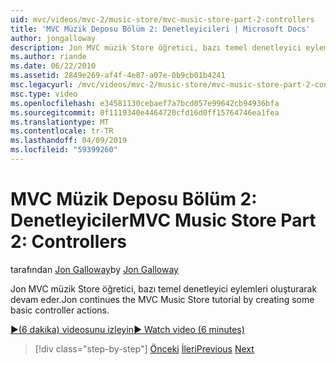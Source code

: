 ```yaml
---
uid: mvc/videos/mvc-2/music-store/mvc-music-store-part-2-controllers
title: 'MVC Müzik Deposu Bölüm 2: Denetleyicileri | Microsoft Docs'
author: jongalloway
description: Jon MVC müzik Store öğretici, bazı temel denetleyici eylemleri oluşturarak devam eder.
ms.author: riande
ms.date: 06/22/2010
ms.assetid: 2849e269-af4f-4e87-a07e-0b9cb01b4241
msc.legacyurl: /mvc/videos/mvc-2/music-store/mvc-music-store-part-2-controllers
msc.type: video
ms.openlocfilehash: e34581130cebaef7a7bcd057e99642cb94936bfa
ms.sourcegitcommit: 0f1119340e4464720cfd16d0ff15764746ea1fea
ms.translationtype: MT
ms.contentlocale: tr-TR
ms.lasthandoff: 04/09/2019
ms.locfileid: "59399260"
---
```

# <a name="mvc-music-store-part-2-controllers"></a><span data-ttu-id="37ad5-103">MVC Müzik Deposu Bölüm 2: Denetleyiciler</span><span class="sxs-lookup"><span data-stu-id="37ad5-103">MVC Music Store Part 2: Controllers</span></span>

<span data-ttu-id="37ad5-104">tarafından [Jon Galloway](https://github.com/jongalloway)</span><span class="sxs-lookup"><span data-stu-id="37ad5-104">by [Jon Galloway](https://github.com/jongalloway)</span></span>

<span data-ttu-id="37ad5-105">Jon MVC müzik Store öğretici, bazı temel denetleyici eylemleri oluşturarak devam eder.</span><span class="sxs-lookup"><span data-stu-id="37ad5-105">Jon continues the MVC Music Store tutorial by creating some basic controller actions.</span></span>

[<span data-ttu-id="37ad5-106">&#9654;(6 dakika) videosunu izleyin</span><span class="sxs-lookup"><span data-stu-id="37ad5-106">&#9654; Watch video (6 minutes)</span></span>](https://channel9.msdn.com/Blogs/ASP-NET-Site-Videos/mvc-music-store-part-2-controllers)

> [!div class="step-by-step"]
> <span data-ttu-id="37ad5-107">[Önceki](mvc-music-store-part-1-intro-tools-and-project-structure.md)
> [İleri](mvc-music-store-part-3-views-and-viewmodels.md)</span><span class="sxs-lookup"><span data-stu-id="37ad5-107">[Previous](mvc-music-store-part-1-intro-tools-and-project-structure.md)
[Next](mvc-music-store-part-3-views-and-viewmodels.md)</span></span>
